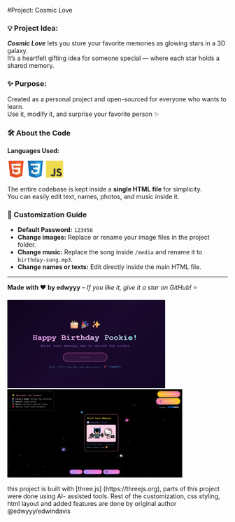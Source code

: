 #Project: Cosmic Love

### 💡 Project Idea:
**_Cosmic Love_** lets you store your favorite memories as glowing stars in a 3D galaxy.  
It’s a heartfelt gifting idea for someone special — where each star holds a shared memory.

### ✨ Purpose:
Created as a personal project and open-sourced for everyone who wants to learn.  
Use it, modify it, and surprise your favorite person ✨


### 🛠️ About the Code  

**Languages Used:**

<p>
  <img src="https://raw.githubusercontent.com/devicons/devicon/master/icons/html5/html5-original.svg" alt="HTML Logo" width="40" height="40">
  <img src="https://raw.githubusercontent.com/devicons/devicon/master/icons/css3/css3-original.svg" alt="CSS Logo" width="40" height="40">
  <img src="https://raw.githubusercontent.com/devicons/devicon/master/icons/javascript/javascript-original.svg" alt="JS Logo" width="40" height="40">
</p>

The entire codebase is kept inside a **single HTML file** for simplicity.  
You can easily edit text, names, photos, and music inside it.


### 🔧 Customization Guide 
- **Default Password:** `123456`
- **Change images:** Replace or rename your image files in the project folder.  
- **Change music:** Replace the song inside `/media` and rename it to `birthday-song.mp3`.  
- **Change names or texts:** Edit directly inside the main HTML file.

---

**Made with ❤️ by edwyyy** – *If you like it, give it a star on GitHub!* ⭐

<p float="right">
  <img src="media/ss1.jpg" width="361" />
  <img src="media/ss2.jpg" width="400" />
</p>
 this project is built with [three.js] (https://threejs.org), parts of this project were done using AI- assisted tools. Rest of the customization, css styling, html layout and added features are done by original author @edwyyy/edwindavis

